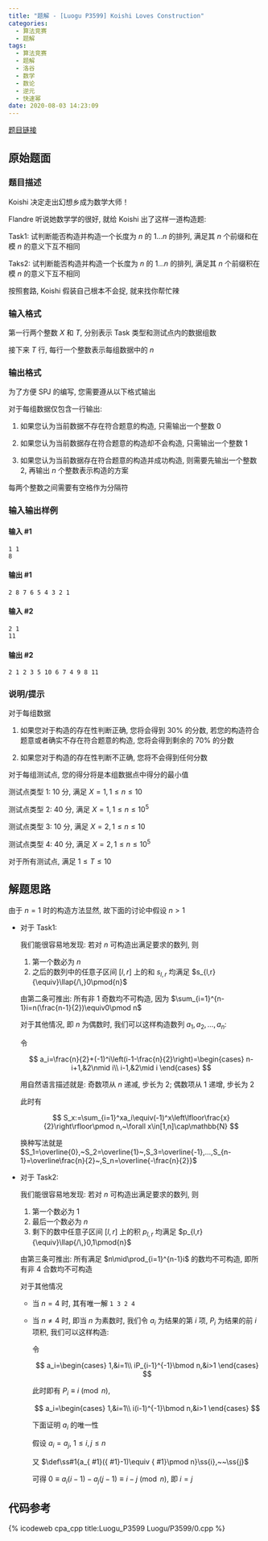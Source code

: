 ```yaml
---
title: "题解 - [Luogu P3599] Koishi Loves Construction"
categories:
  - 算法竞赛
  - 题解
tags:
  - 算法竞赛
  - 题解
  - 洛谷
  - 数学
  - 数论
  - 逆元
  - 快速幂
date: 2020-08-03 14:23:09
---
```


[题目链接](https://www.luogu.com.cn/problem/P3599)

<!-- more -->

## 原始题面

### 题目描述

Koishi 决定走出幻想乡成为数学大师！

Flandre 听说她数学学的很好, 就给 Koishi 出了这样一道构造题:

Task1: 试判断能否构造并构造一个长度为 $n$ 的 $1\dots n$ 的排列, 满足其 $n$ 个前缀和在模 $n$ 的意义下互不相同

Taks2: 试判断能否构造并构造一个长度为 $n$ 的 $1\dots n$ 的排列, 满足其 $n$ 个前缀积在模 $n$ 的意义下互不相同

按照套路, Koishi 假装自己根本不会捉, 就来找你帮忙辣

### 输入格式

第一行两个整数 $X$ 和 $T$, 分别表示 Task 类型和测试点内的数据组数

接下来 $T$ 行, 每行一个整数表示每组数据中的 $n$

### 输出格式

为了方便 SPJ 的编写, 您需要遵从以下格式输出

对于每组数据仅包含一行输出:

1. 如果您认为当前数据不存在符合题意的构造, 只需输出一个整数 $0$

1. 如果您认为当前数据存在符合题意的构造却不会构造, 只需输出一个整数 $1$

1. 如果您认为当前数据存在符合题意的构造并成功构造, 则需要先输出一个整数 $2$, 再输出 $n$ 个整数表示构造的方案

每两个整数之间需要有空格作为分隔符

### 输入输出样例

#### 输入 #1

```input1
1 1
8
```

#### 输出 #1

```output1
2 8 7 6 5 4 3 2 1
```

#### 输入 #2

```input2
2 1
11
```

#### 输出 #2

```output2
2 1 2 3 5 10 6 7 4 9 8 11
```

### 说明/提示

对于每组数据

1. 如果您对于构造的存在性判断正确, 您将会得到 $30\%$ 的分数, 若您的构造符合题意或者确实不存在符合题意的构造, 您将会得到剩余的 $70\%$ 的分数

1. 如果您对于构造的存在性判断不正确, 您将不会得到任何分数

对于每组测试点, 您的得分将是本组数据点中得分的最小值

测试点类型 1: 10 分, 满足 $X=1,1\leq n\leq 10$

测试点类型 2: 40 分, 满足 $X=1,1\leq n\leq10^5$

测试点类型 3: 10 分, 满足 $X=2,1\leq n\leq 10$

测试点类型 4: 40 分, 满足 $X=2,1\leq n\leq10^5$

对于所有测试点, 满足 $1\leq T\leq 10$

## 解题思路

由于 $n=1$ 时的构造方法显然, 故下面的讨论中假设 $n>1$

- 对于 Task1:

  我们能很容易地发现: 若对 $n$ 可构造出满足要求的数列, 则

  1. 第一个数必为 $n$
  1. 之后的数列中的任意子区间 $[l,r]$ 上的和 $s_{l,r}$ 均满足 $s_{l,r}{\equiv}\llap{/\,}0\pmod{n}$

  由第二条可推出: 所有非 $1$ 奇数均不可构造, 因为 $\sum_{i=1}^{n-1}i=n(\frac{n-1}{2})\equiv0\pmod n$

  对于其他情况, 即 $n$ 为偶数时, 我们可以这样构造数列 $a_1,a_2,\dots,a_n$:

  令

  $$
  a_i=\frac{n}{2}+(-1)^i\left(i-1-\frac{n}{2}\right)=\begin{cases}
    n-i+1,&2\nmid i\\
    i-1,&2\mid i
  \end{cases}
  $$

  用自然语言描述就是: 奇数项从 $n$ 递减, 步长为 $2$; 偶数项从 $1$ 递增, 步长为 $2$

  此时有

  $$
  S_x:=\sum_{i=1}^xa_i\equiv(-1)^x\left\lfloor\frac{x}{2}\right\rfloor\pmod n,~\forall x\in[1,n]\cap\mathbb{N}
  $$

  换种写法就是 $S_1=\overline{0},~S_2=\overline{1}~,S_3=\overline{-1},...,S_{n-1}=\overline\frac{n}{2}~,S_n=\overline{-\frac{n}{2}}$

- 对于 Task2:

  我们能很容易地发现: 若对 $n$ 可构造出满足要求的数列, 则

  1. 第一个数必为 $1$
  1. 最后一个数必为 $n$
  1. 剩下的数中任意子区间 $[l,r]$ 上的积 $p_{l,r}$ 均满足 $p_{l,r}{\equiv}\llap{/\,}0,1\pmod{n}$

  由第三条可推出: 所有满足 $n\mid\prod_{i=1}^{n-1}i$ 的数均不可构造, 即所有非 $4$ 合数均不可构造

  对于其他情况

  - 当 $n=4$ 时, 其有唯一解 `1 3 2 4`
  - 当 $n\ne4$ 时, 即当 $n$ 为素数时, 我们令 $a_i$ 为结果的第 $i$ 项, $P_i$ 为结果的前 $i$ 项积, 我们可以这样构造:

    令

    $$
    a_i=\begin{cases}
      1,&i=1\\
      iP_{i-1}^{-1}\bmod n,&i>1
    \end{cases}
    $$

    此时即有 $P_i\equiv i\pmod n$,

    $$
    a_i=\begin{cases}
      1,&i=1\\
      i(i-1)^{-1}\bmod n,&i>1
    \end{cases}
    $$

    下面证明 $a_i$ 的唯一性

    假设 $a_i=a_j,~1\leqslant i,j\leqslant n$

    又 $\def\ss#1{a_{ #1}({ #1}-1)\equiv { #1}\pmod n}\ss{i},~~\ss{j}$

    可得 $0\equiv a_i(i-1)-a_j(j-1)\equiv i-j\pmod n$, 即 $i=j$

## 代码参考

{% icodeweb cpa_cpp title:Luogu_P3599 Luogu/P3599/0.cpp %}
